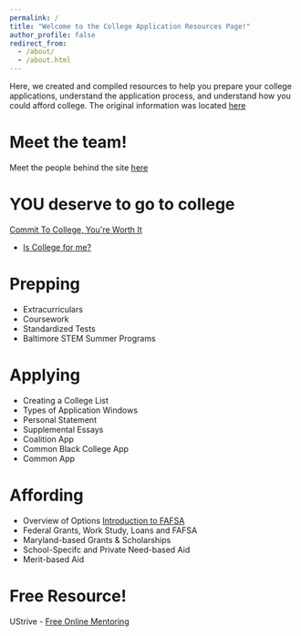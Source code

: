 ```yaml
---
permalink: /
title: "Welcome to the College Application Resources Page!"
author_profile: false
redirect_from: 
  - /about/
  - /about.html
---
```


Here, we created and compiled resources to help you prepare your college applications, understand the application process, and understand how you could afford college. The original information was located [here](https://linktr.ee/ideaoutreach)  

Meet the team!
======
Meet the people behind the site [here](https://ideaoutreach.wixsite.com/meettheteam) 

YOU deserve to go to college
======
[Commit To College, You're Worth It](https://youtu.be/5HtzllgR_qQ)

- [Is College for me?](https://docs.google.com/document/d/1ZsgO9ipsiVw1Avq8wlrkiFXQZby4J2rC5QkqM104_tM/edit?tab=t.0#heading=h.r7qiv4mnqd4m) 

Prepping
======
- Extracurriculars
- Coursework
- Standardized Tests
- Baltimore STEM Summer Programs

Applying
======
- Creating a College List
- Types of Application Windows
- Personal Statement
- Supplemental Essays
- Coalition App
- Common Black College App
- Common App

Affording
======
- Overview of Options
  [Introduction to FAFSA](https://www.youtube.com/watch?v=emZm2RRuMDU&t=13s)
- Federal Grants, Work Study, Loans and FAFSA
- Maryland-based Grants & Scholarships
- School-Specifc and Private Need-based Aid
- Merit-based Aid

Free Resource!
======
UStrive - [Free Online Mentoring](https://ustrive.com/)
